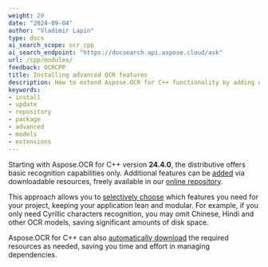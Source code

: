 ```yaml
---
weight: 20
date: "2024-09-04"
author: "Vladimir Lapin"
type: docs
ai_search_scope: ocr_cpp
ai_search_endpoint: "https://docsearch.api.aspose.cloud/ask"
url: /cpp/modules/
feedback: OCRCPP
title: Installing advanced OCR features
description: How to extend Aspose.OCR for C++ functionality by adding downloadable modules to the project.
keywords:
- install
- update
- repository
- package
- advanced
- models
- extensions
---
```


Starting with Aspose.OCR for C++ version **24.4.0**, the distributive offers basic recognition capabilities only. Additional features can be [added](/ocr/cpp/modules/management/) via downloadable resources, freely available in our [online repository](https://github.com/aspose-ocr/resources).

This approach allows you to [selectively choose](/ocr/cpp/modules/management/) which features you need for your project, keeping your application lean and modular. For example, if you only need Cyrillic characters recognition, you may omit Chinese, Hindi and other OCR models, saving significant amounts of disk space.

Aspose.OCR for C++ can also [automatically download](/ocr/cpp/modules/auto/) the required resources as needed, saving you time and effort in managing dependencies.
